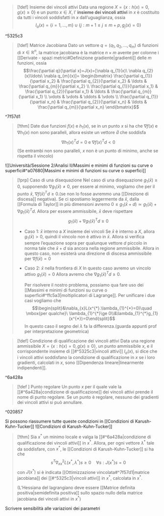 >[!def] Insieme dei vincoli attivi
>Data una regione $X=\{x:h(x)=0, g(x)\ge 0\}$ e un punto $x\in X$, l’ **insieme dei vincoli attivi** in $x$ è costituito da tutti i vincoli soddisfatti in $x$ dall’uguaglianza, ossia
>$$I_{a}(x)=\{i=1,\ldots,m\}\cup\{j:m+1\le j\le m+p, g_{j}(x)=0\}$$

^5325c3

>[!def] Matrice Jacobiana
>Dato un vettore $q=(q_{1},q_{2},\ldots,q_{m})$ di funzioni di $x\in \mathbb{R}^{n}$, la matrice jacobiana è la matrice $n\times m$ avente per colonne i [[Derivate - spazi metrici#Definizione gradiente|gradienti]] delle $m$ funzioni, ossia
>$$\frac{\partial q}{\partial x}=J(x)=[\nabla q_{1}(x)\ \nabla q_{2}(x)\ldots\ \nabla q_{m}(x)]=
>\begin{bmatrix}
\frac{\partial q_{1}}{\partial x_2} & \frac{\partial q_{2}}{\partial x_2} & \ldots & \frac{\partial q_{m}}{\partial x_2} \\
\frac{\partial q_{1}}{\partial x_1} & \frac{\partial q_{2}}{\partial x_1} & \ldots & \frac{\partial q_{m}}{\partial x_1} \\
\vdots  & \vdots  &  \ddots &  \vdots \\
\frac{\partial q_{1}}{\partial x_n} & \frac{\partial q_{2}}{\partial x_n} & \ldots & \frac{\partial q_{m}}{\partial x_n}
\end{bmatrix}$$

^7f57d1

>[!thm]
>Date due funzioni $f(x)$ e $h_{1}(x)$, se in un punto $x$ si ha che $\nabla f(x)$ e $\nabla{h_1}(x)$ non sono paralleli, allora esiste un vettore $\bar d$ che soddisfa 
>$$\nabla h_{1}(x)^{T}d = 0\mbox{ e}\ \nabla{f(x)}^{T}d < 0$$
>(Se entrambi non sono paralleli, $x$ non è un punto di minimo, anche se rispetta il vincolo)

![[Università/Sessione 2/Analisi II/Massimi e minimi di funzioni su curve o superfici#^a07680|Massimi e minimi di funzioni su curve o superfici]]

>[!prp] Caso di una disequazione
>Nel caso di una disequazione $g_{1}(\bar{x})\ge 0$, supponendo $\nabla g_{1}(\bar x)\not = 0$, per essere al minimo, vogliamo che per il punto $\bar x$, $\nabla f(\bar {x})^{T}d \ge 0$.(se non lo fosse avremmo una [[Direzione di discesa]] negativa).
>Se ci spostiamo leggermente da $\bar{x}$, dalla [[Formula di Taylor]] in più dimensioni avremo $0\le g_{1}(\bar {x} +d )\simeq g_{1}(\bar x)+\nabla g_{1}(\bar x)^{T}d$.
>Allora per essere ammissibile, $\bar x$ deve rispettare $$g_{1}(\bar x)+\nabla g_{1}(\bar x)^{T}d\ge 0$$
>- Caso 1: $\bar x$ interno a $X$ insieme dei vincoli
> Se $\bar x$ è interno a $X$, allora $g_{1}(\bar x)>0$, quindi il vincolo non è attivo in $\bar x$. Allora si verifica sempre l’equazione sopra per qualunque vettore $d$ piccolo in norma tale che $\bar x+d$ sia ancora nella regione ammissibile.
>  Allora in questo caso, non esisterà una direzione di discesa ammissibile per $\nabla f(\bar x)=0$
>  - Caso 2: $\bar x$ nella frontiera di $X$
>    In questo caso avremo un vincolo attivo $g_{1}(\bar x)=0$
>    Allora avremo che $\nabla g_{1}(\bar x)^{T}d\ge 0$.
>    
>    Per risolvere il nostro problema, possiamo qua fare uso dei [[Massimi e minimi di funzioni su curve o superfici#^ffc5a3|moltiplicatori di Lagrange]]. Per unificare i due casi vogliamo che $$\begin{split}&\nabla_{x}L(x^{*}.\lambda_{1}^{*}=0)\quad \mbox{per qualche}\ \lambda_{1}^{*}\ge 0\\&\lambda_{1}^{*}g_{1}(x^{*})=0\end{split}$$ In questo caso il segno del $\lambda$ fa la differenza.(guarda appunti prof per interpretazione geometrica)
>    

>[!def] Condizione di qualificazione dei vincoli attivi
>Data una regione ammissibile $X=\{x:h(x)=0, g(x)\ge 0\}$, un punto ammissibile $x$, e il corrispondente insieme di [[#^5325c3|vincoli attivi]] $I_{a}(x)$, si dice che i vincoli attivi soddisfano la condizione di qualificazione in $x$ se i loro gradienti, calcolati in $x$, sono [[Dipendenza lineare|linearmente indipendenti]].

^6a428a

>[!def ] Punto regolare
>Un punto $x$ per il quale vale la [[#^6a428a|condizione di qualificazione]] dei vincoli attivi prende il nome di punto regolare.
>Se un punto è regolare, nessuno dei gradienti dei vincoli attivi si può annullare.

^020857

Si possono riassumere tutte queste condizioni in [[Condizioni di Karush-Kuhn-Tucker]]
![[Condizioni di Karush-Kuhn-Tucker]]

>[!thm]
>Sia $x^{*}$ un minimo locale e valga la [[#^6a428a|condizione di qualificazione dei vincoli attivi]] in $x^{*}$. Allora, per ogni vettore $\lambda^{*}$ tale da soddisfare, con $x^{*}$, le [[Condizioni di Karush-Kuhn-Tucker]] si ha che
>$$s^{T}\nabla^{2}_{xx}L(x^{*},\lambda^{*})s\ge 0 \quad \forall s:J(x^*)s=0$$
>con $J(x^{*})$ si è indicata [[Ottimizzazione vincolata#^7f57d1|matrice jacobiana]] dei [[#^5325c3|vincoli attivi]] in $x^{*}$, calcolata in $x^*$.
>
>(L’Hessiana del lagrangiano deve essere [[Matrice definita positiva|semidefinita positiva]] sullo spazio nullo della matrice jacobiana dei vincoli attivi in $x^{*}$)

Scrivere sensibilità alle variazioni dei parametri